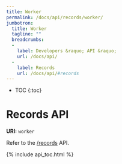 ```yaml
---
title: Worker
permalink: /docs/api/records/worker/
jumbotron:
  title: Worker
  tagline: ""
  breadcrumbs:
  -
    label: Developers &raquo; API &raquo;
    url: /docs/api/
  -
    label: Records
    url: /docs/api/#records
---
```


* TOC
{:toc}

# Records API

**URI:** `worker`

Refer to the [/records](/docs/api/modules/records/) API.

{% include api_toc.html %}
